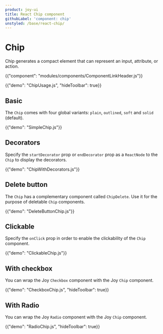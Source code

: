 ```yaml
---
product: joy-ui
title: React Chip component
githubLabel: 'component: chip'
unstyled: /base/react-chip/
---
```


# Chip

<p class="description">Chip generates a compact element that can represent an input, attribute, or action.</p>

{{"component": "modules/components/ComponentLinkHeader.js"}}

{{"demo": "ChipUsage.js", "hideToolbar": true}}

## Basic

The `Chip` comes with four global variants: `plain`, `outlined`, `soft` and `solid` (default).

{{"demo": "SimpleChip.js"}}

## Decorators

Specify the `startDecorator` prop or `endDecorator` prop as a `ReactNode` to the `Chip` to display the decorators.

{{"demo": "ChipWithDecorators.js"}}

## Delete button

The `Chip` has a complementary component called `ChipDelete`. Use it for the purpose of deletable `Chip` components.

{{"demo": "DeleteButtonChip.js"}}

## Clickable

Specify the `onClick` prop in order to enable the clickability of the `Chip` component.

{{"demo": "ClickableChip.js"}}

## With checkbox

You can wrap the Joy `Checkbox` component with the Joy `Chip` component.

{{"demo": "CheckboxChip.js", "hideToolbar": true}}

## With Radio

You can wrap the Joy `Radio` component with the Joy `Chip` component.

{{"demo": "RadioChip.js", "hideToolbar": true}}
